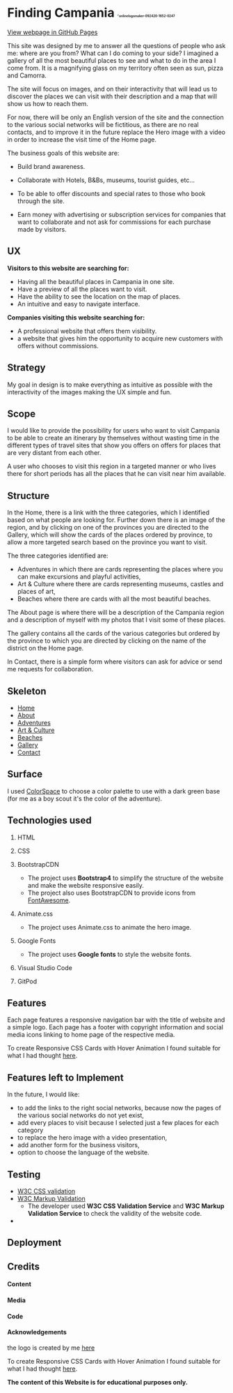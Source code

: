 # Finding Campania <img src="C:\Users\fox_i\Desktop\CODE INSTITUTE\finding campania\assets\images\onlinelogomaker-092420-1652-0247.png" alt="onlinelogomaker-092420-1652-0247" style="zoom:25%;" />



[View webpage in GitHub Pages]( https://github.com/maxthor500/Finding-Campania)

This site was designed by me to answer all the questions of people who ask me: where are you from? What can I do coming to your side? I imagined a gallery of all the most beautiful places to see and what to do in the area I come from. It is a magnifying glass on my territory often seen as sun, pizza and Camorra.

The site will focus on images, and on their interactivity that will lead us to discover the places we can visit with their description and a map that will show us how to reach them.

For now, there will be only an English version of the site and the connection to the various social networks will be fictitious, as there are no real contacts, and to improve it in the future replace the Hero image with a video in order to increase the visit time of the Home page.

The business goals of this website are:

* Build brand awareness.

* Collaborate with Hotels, B&Bs, museums, tourist guides,  etc...

* To be able to offer discounts and special rates to those who book through the site.

* Earn money with advertising or subscription services for companies that want to collaborate and not ask for commissions for each purchase made by visitors.

  

## UX

**Visitors to this website are searching for:**

* Having all the beautiful places in Campania in one site.
* Have a preview of all the places want to visit.
* Have the ability to see the location on the map of places.
* An intuitive and easy to navigate interface.

**Companies visiting this website searching for:**

* A professional website that offers them visibility.
* a website that gives him the opportunity to acquire new customers with offers without commissions.



## Strategy

My goal in design is to make everything as intuitive as possible with the interactivity of the images making the UX simple and fun.



## Scope

I would like to provide the possibility for users who want to visit Campania to be able to create an itinerary by themselves without wasting time in the different types of travel sites that show you offers on offers for places that are very distant from each other.

A user who chooses to visit this region in a targeted manner or who lives there for short periods has all the places that he can visit near him available.



## Structure

In the Home, there is a link with the three categories, which I identified based on what people are looking for. Further down there is an image of the region, and by clicking on one of the provinces you are directed to the Gallery, which will show the cards of the places ordered by province, to allow a more targeted search based on the province you want to visit.

The three categories identified are:

* Adventures in which there are cards representing the places where you can make excursions and playful activities,
* Art & Culture where there are cards representing museums, castles and places of art,
* Beaches where there are cards with all the most beautiful beaches.

The About page is where there will be a description of the Campania region and a description of myself with my photos that I visit some of these places.

The gallery contains all the cards of the various categories but ordered by the province to which you are directed by clicking on the name of the district on the Home page.

 In Contact, there is a simple form where visitors can ask for advice or send me requests for collaboration.



## Skeleton

*  [Home](./assets/mockup/Home.pdf)
* [About](./assets/mockup/About.pdf)
* [Adventures](./assets/mockup/Categories.pdf)
* [Art  & Culture](./assets/mockup/Categories.pdf)
* [Beaches](./assets/mockup/Categories.pdf)
* [Gallery](./assets/mockup/Gallery.pdf)
* [Contact](./assets/mockup/Contact.pdf)

## Surface

I used [ColorSpace](https://mycolor.space/) to choose a color palette to use with a dark green base (for me as a boy scout it's the color of  the adventure).

## Technologies used

1. HTML
2. CSS
3. BootstrapCDN
   - The project uses **Bootstrap4** to simplify the structure of the website and make the website responsive easily.
   - The project also uses BootstrapCDN to provide icons from [FontAwesome](https://www.bootstrapcdn.com/fontawesome/).
4. Animate.css

   - The project uses Animate.css to animate the hero image.
5. Google Fonts
   - The project uses **Google fonts** to style the website fonts.

6. Visual Studio Code
 
7. GitPod

## Features

Each page features a responsive navigation bar with the title of website and a simple logo. Each page has a footer with copyright information and social media icons linking to home page of the respective media.

To create Responsive CSS Cards with Hover Animation I found suitable for what I had thought [here](https://www.codingnepalweb.com/2020/05/responsive-css-profile-cards-design.html).

## Features left to Implement

In the future, I would like:

* to add the links to the right social networks, because now the pages of the various social networks do not yet exist,
* add every places to visit because I selected just a few places for each category
* to replace the hero image with a video presentation,
* add another form for the business visitors,
* option to choose the language of the website.

## Testing

- [W3C CSS validation](https://jigsaw.w3.org/css-validator/)
- [W3C Markup Validation](https://validator.w3.org/)
  - The developer used **W3C CSS Validation Service** and **W3C Markup Validation Service** to check the validity of the website code.
- 


## Deployment





## Credits

#### 	Content

#### 	Media

#### 	Code

#### 	Acknowledgements

the logo is created by me [here](https://logomaker.thehoth.com/)

To create Responsive CSS Cards with Hover Animation I found suitable for what I had thought [here](https://www.codingnepalweb.com/2020/05/responsive-css-profile-cards-design.html).





**The content of this Website is for educational purposes only.**

